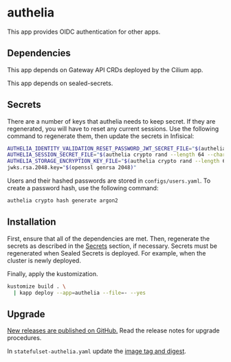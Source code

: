 # authelia

This app provides OIDC authentication for other apps.

## Dependencies

This app depends on Gateway API CRDs deployed by the Cilium app.

This app depends on sealed-secrets.

## Secrets

There are a number of keys that authelia needs to keep secret.
If they are regenerated, you will have to reset any current sessions.
Use the following command to regenerate them, then update the secrets in Infisical:

```sh
AUTHELIA_IDENTITY_VALIDATION_RESET_PASSWORD_JWT_SECRET_FILE="$(authelia crypto rand --length 64 --charset alphanumeric)"
AUTHELIA_SESSION_SECRET_FILE="$(authelia crypto rand --length 64 --charset alphanumeric)"
AUTHELIA_STORAGE_ENCRYPTION_KEY_FILE="$(authelia crypto rand --length 64 --charset alphanumeric)"
jwks.rsa.2048.key="$(openssl genrsa 2048)"
```

Users and their hashed passwords are stored in `configs/users.yaml`.
To create a password hash, use the following command:

```sh
authelia crypto hash generate argon2
```

## Installation

First, ensure that all of the dependencies are met.
Then, regenerate the secrets as described in the [Secrets](#secrets) section, if necessary.
Secrets must be regenerated when Sealed Secrets is deployed.
For example, when the cluster is newly deployed.

Finally, apply the kustomization.

```sh
kustomize build . \
  | kapp deploy --app=authelia --file=- --yes
```

## Upgrade

[New releases are published on GitHub.](https://github.com/authelia/authelia/releases)
Read the release notes for upgrade procedures.

In `statefulset-authelia.yaml` update the
[image tag and digest](https://github.com/authelia/authelia/pkgs/container/authelia/versions?filters%5Bversion_type%5D=tagged).

